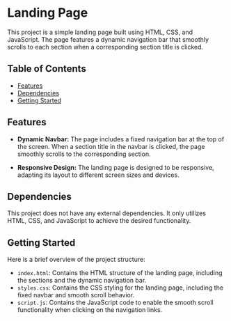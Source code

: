 # Landing Page

This project is a simple landing page built using HTML, CSS, and JavaScript. The page features a dynamic navigation bar that smoothly scrolls to each section when a corresponding section title is clicked.

## Table of Contents

- [Features](#features)
- [Dependencies](#dependencies)
- [Getting Started](#getting-started)

## Features

- **Dynamic Navbar:** The page includes a fixed navigation bar at the top of the screen. When a section title in the navbar is clicked, the page smoothly scrolls to the corresponding section.

- **Responsive Design:** The landing page is designed to be responsive, adapting its layout to different screen sizes and devices.

## Dependencies

This project does not have any external dependencies. It only utilizes HTML, CSS, and JavaScript to achieve the desired functionality.

## Getting Started

Here is a brief overview of the project structure:

- `index.html`: Contains the HTML structure of the landing page, including the sections and the dynamic navigation bar.
- `styles.css`: Contains the CSS styling for the landing page, including the fixed navbar and smooth scroll behavior.
- `script.js`: Contains the JavaScript code to enable the smooth scroll functionality when clicking on the navigation links.

